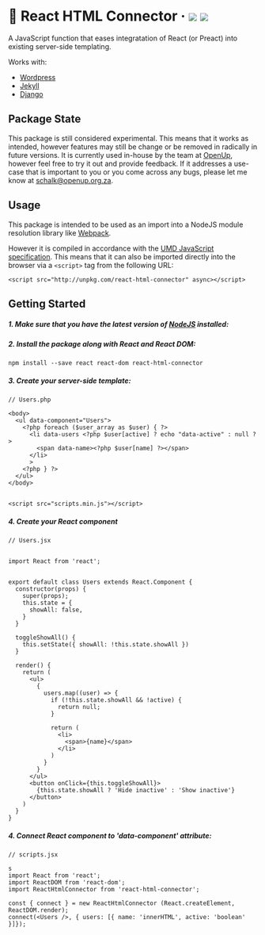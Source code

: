# 🔌 React HTML Connector &middot; [![](https://travis-ci.org/schalkventer/react-html-connector.svg?branch=master)](https://travis-ci.org/schalkventer/react-html-connect) [![](https://img.shields.io/badge/stability-experimental-orange.svg)](#package-state)

A JavaScript function that eases integratation of React (or Preact) into existing server-side templating.

Works with:
- [Wordpress](https://wordpress.org)
- [Jekyll](https://jekyllrb.com/)
- [Django](https://www.djangoproject.com/)

## Package State

This package is still considered experimental. This means that it works as intended, however features may still be change or be removed in radically in future versions. It is currently used in-house by the team at [OpenUp](https://github.com/orgs/OpenUpSA), however feel free to try it out and provide feedback. If it addresses a use-case that is important to you or you come across any bugs, please let me know at [schalk@openup.org.za](mailto:schalk@openup.org.za).

## Usage

This package is intended to be used as an import into a NodeJS module resolution library like [Webpack](https://webpack.js.org/). 

However it is compiled in accordance with the [UMD JavaScript specification](https://github.com/umdjs/umd). This means that it can also be imported directly into the browser via a `<script>` tag from the following URL:

```
<script src="http://unpkg.com/react-html-connector" async></script>
```

## Getting Started

##### 1. Make sure that you have the latest version of [NodeJS](https://nodejs.org/en/) installed:

##### 2. Install the package along with _React_ and _React DOM_:
```
npm install --save react react-dom react-html-connector
```

##### 3. Create your server-side template:
```
// Users.php

<body>
  <ul data-component="Users">
    <?php foreach ($user_array as $user) { ?>
      <li data-users <?php $user[active] ? echo "data-active" : null ?>
        <span data-name><?php $user[name] ?></span>
      </li>
      >
    <?php } ?>
  </ul>
</body>


<script src="scripts.min.js"></script>
```
##### 4. Create your React component

```
// Users.jsx


import React from 'react';


export default class Users extends React.Component {
  constructor(props) {
    super(props);
    this.state = {
      showAll: false,
    }
  }

  toggleShowAll() {
    this.setState({ showAll: !this.state.showAll })
  }

  render() {
    return (
      <ul>
        {
          users.map((user) => {
            if (!this.state.showAll && !active) {
              return null;
            }

            return (
              <li>
                <span>{name}</span>
              </li>
            )
          }
        }
      </ul>
      <button onClick={this.toggleShowAll}>
        {this.state.showAll ? 'Hide inactive' : 'Show inactive'}
      </button>
    )
  }
}
```


##### 4. Connect React component to 'data-component' attribute:

```
// scripts.jsx

s
import React from 'react';
import ReactDOM from 'react-dom';
import ReactHtmlConnector from 'react-html-connector';

const { connect } = new ReactHtmlConnector (React.createElement, ReactDOM.render);
connect(<Users />, { users: [{ name: 'innerHTML', active: 'boolean' }]});
```

<!-- ## API

### Primary

connect(_render_, _component_, _props_, _additional options_)
- `createElement <function>`: This needs to be the React (or React-like) `createElement` method (for example: `React.createElement`). By passing this manually you can control what version of React you want to use, and enables compatibility with React-like libraries such as Preact (for example `Preact.h`). 
- `render <function>`: This needs to be a React (or React-like) `render` method (for example: `ReactDOM.render`. By passing this manually you can control what version of React you want to use, and enables compatibility with React-like libraries such as Preact (for example `Preact.h`). 
- `component <React Component>`: The React (or React-like) component you want to bind to a specific area in your template (via the `data-component` attributes). Converts the name of the component to a string and searches for a `data-component` attribute that contains the string (for example: `data-component="ExampleComponent"`). Note that the name in the component data attribute is case sensitive.
- `query <Object> | <function> (optional, default: null)`: Optional parameter that instructs the connect function on how to collect and pass values from templates into the component vai props. The value passed to `query` uses custom schema, created specifically for this package (learn more at [Passing props to components](#passing-props-to-components)). Alternatively, `query` also accepts a function for more control over props passed.
- `options <Object>: (optional, default: null)`: Optional parameter that accepts an object of key/value pairs that sets specific rules/conditions. See the next section for all valid values that can be passed inside `options`:

### Additional Options

- `scope <HTMLelement> (optional, default: window.document)`: A property that restricts the connect function's searchable range to a specifc DOM node and its children. Useful to avoid conflicting attribute names used elsewhere in the template.
- `attribute <string> (optional, default: 'data-component')`: A property that changes the name of the attribute used to bind components to your template. Useful when `data-component` is already in use elsewhere.
- `library <'react' | 'preact'> (optional, default 'react')`: Specifies what library's logic should be used to parse the connect function's params. Currently only supports React and Preact.

## Examples

Below area a couple of examples to illustrate the connect function can be used:

**Basic Examples**
- [Basic usage](#basic-usage)
- [Passing props to components](#passing-props-to-components)
- [Initialising multiple components](#initialising-multiple-components)
- [Overriding the query schema](#overriding-the-nodeQuery-function)
- [Using the nodeQuery method independantly](#)
- [Scoping method to specific DOM node](#)

**Query examples**
- [Basic query](#basic-query)
- [Find multiple instances of an attribute](#find-multiple-instances-of-attribute)
- [Nested HTML values](#nested-HTML-values)
- [Advanced Example](#advanced-Example)

### Basic Examples

#### Basic usage:

Let's say that we have following the basic file structure:
```
.
├── index.html
├── Example.jsx
└── scripts.jsx
```

The examples below work under the assumption that `index.html` is a server-side templating file. (It might just as easily be something like `contact-widget.php`). It also assumed that `scripts.jsx` will be the file that gets compiled into your public facing JavaScript file (for example `scripts.min.js`) and then imported into your template.

```
// index.html


<body>
  <div data-component="Example"></div>
</body>
```

```
// Example.jsx


import React from 'react';


export default function Example({ name = 'unknown user' }) {
  return <span>Hello {name}</span>;
}

```

```
// scripts.jsx


import Example from './Example.jsx';
import { render } from 'react-dom';
import connect from 'react-html-connect'


connect(render, <Test />);
```

The first parameter takes a render function. This will either be the `render` function from React DOM or Preact. Passing the `render` method allows you explicitly control what specific library (or version of that library) you want to use.

The second parameter takes the component itself. The name of the component will be converted into a string that is used to match the component to a specific `data-component` attribute. Note that the string is case-sensitive.

The examples above will output the following HTML: 

```
<body>
  <div data-component="Test">
    <span>Hello uknown user</span>
  </div>
</body>
```

#### Passing props to components:

In addition you can pass instructions as an object to the query parameter inside the function. These instructions indicate what values from the HTML to pass to the component.

This instruction object uses a custom schema loosely inspired by GraphQl. See the 'Query Schema' heading below for full instructions on writing a query. 

However, for this specific example you should know only that name of the key in the object indicates the name of the data attribute on the HTML node itself ('data-name' in this case). While the value indicates how the value of this attribute should be parsed. The following example will generate `<span>Hello John Smith</span>`:

```
// index.html


<body>
  <div data-component="Example" data-name="John Smith"></div>
</body>
```

```
// scripts.jsx


import Test from './Test.jsx';
import { render } from 'react-dom';
import connect from 'react-html-connect'


connect(render, <Example />, { name: 'string' });
```

#### Initialising multiple components:

When looking at the example above it becomes clear how instances of React components can be repeated to generate different outputs based on server-side values:

```
// index.html

<body>
  <div data-component="Example"></div>
  <div data-component="Example" data-name="John Smith"></div>
  <div data-component="Example" data-name="Jane Doe"></div>
  <div data-component="Example" data-name="Billy Johnson"></div>
  <div data-component="Example" data-name="Sarah Jackson"></div>
</body>
```

```
// scripts.jsx

import Example from './Example.jsx';
import { render } from 'react-dom';
import connect from 'react-html-connect'


connect(render, <Example />, { name: 'string' });
```

#### Overriding the query schema.

You can override the query parameter by manually passing a function. This allows you the flexibility to edit or customise props passed to the component. The following example will generate `<span>Hello Mr. John Smith</span>`:


```
// scripts.jsx

import Example from './Example.jsx';
import { render } from 'react-dom';
import connect from 'react-html-connect'


const title = 'Mr. '

connect(
  render, 
  <Example />, 
  (node) => {
    const rawName = node.getAttribute('data-name');
    return { name: title + rawName };
  },
);
```

#### Using the nodeQuery method independantly.

Underlying the connect function's _query_ parameter is a function called `nodeQuery` that creates the props object from the query instructions.

Note that this function can be destructed from the package and used independantly. This is very useful when combining the ease of _query_ parameter object with the flexibility of passing a function. The above example can also be written as follows:

```
// scripts.jsx

import Example from './Example.jsx';
import { render } from 'react-dom';
import { nodeQuery }, connect from 'react-html-connect'


const title = 'Mr. '

connect(
  render, 
  <Example />, 
  (node) => {
    const rawName = nodeQuery(node, { name: 'string' });
    return { name: title + rawName };
  },
);
```

The API is as folows: 
nodeQuery(_query_, _node_)
- `query <Object>`
- `scope <HTMLelement>`


#### Scoping method to specific DOM node.

By default the connect function searches the entire DOM via the `window.document` tree. 

However you can narrow the scope to a specific DOM node by passing that node as inside the options parameter. This is usually encouraged to improve performance or to mitigate conflicting attribute names:

```
// index.html

<body>
  <div id="initialise">
    <div data-component="Example"></div>
  </div>
  <div id="ignore">
    <div data-component="Example"></div>
  </div>
</body>
```

```
// index.jsx


import Example from './Example.jsx';
import { render } from 'react-dom';
import connect from 'react-html-helpers'


connect(
  render, 
  <Example />, 
  {}, 
  {
    scope: document.getElementById('initialise')
  }
);
```

### Examples involving the query schema

#### Basic query
```
// HTML


<body>
  <div data-age="30">
</body>
```

```
// index.js


import { nodeQuery } from 'react-html-connect'


console.log(nodeQuery({ age: 'number' }))
```

```
// console output


{ age: 30 }
```

You will see that key in the `query` object is used to find the `data-value` HTML node. Since all custom attributes need to have `data-` prefixed to them, you do not need to repeat `data-` in the key itself. Once the attribute is located the value inside the `query` object determines how to parse its contents. In this example we passed 'number', which means that it is converted to a number via `parseFloat()`.

Valid parse commands are as follows:
- `'string'` returns the attribute value as a string.
- `'number'` returns the attribute value as a number (can include decimals).
- `'boolean'` returns `true` or `false`, depending whether the attribute exists.
- `'json'` returns the attribute value as a JavaScript object (automatically decodes HTML entities).
- `'innerHTML'` returns the innerHTML of the node that the attribute is attached to.
- `'outerHTML'` returns the outerHTML of the node that the attribute is attached to.
- `null` return the node itself.

Lastly, you can also pass a function as a value. This function will then use the HTML node itself as its first parameter. For example the following will return `600`:

```
node => parseInt(node.getAttribute('data-value')) * 2
```

This means that in the example below the query will return the following:
```
// HTML


<body>
  <div data-age="30" data-name="John Smith" data-male data-family='{ "brother": "Billy Johnson", "sister": "Jane Doe" }'>Hello</div>
</body>
```

```
// index.js


import { nodeQuery } from 'react-html-connect'


const query = {
  age: 'number',
  name: 'string',
  male: 'boolean',
  greeting: 'innerHTML'
  family: 'json'
};


console.log(nodeQuery(query))
```

```
// console output


{
  age: 30,
  name: 'John Smith',
  male: true,
  greeting: 'Hello',
  family: { brother: 'Billy Johnson', sister: 'Jane Doe'}
}
```

Note that true to the `JSON.parse()` method, `'json'` is also able to parse an array:
```
// HTML


<body>
  <div data-family='["Billy Johnson", "Jane Doe"]'></div>
</body>
```

```
// index.js


import { nodeQuery } from 'react-html-connect'


console.log(nodeQuery({ family: 'json' }))
```

```
// console output


{ family: ['Billy Johnson', 'Jane Doe'] }
```

In addition, you will notice that the values of `family`, in both examples, are encapsulated in single quotes. This is generally not regarded as good HTML practice since HTML attributes should be encased in double quotes. However, since `JSON.parse()` only accepts double quotes, the outer quotes are swapped as single quotes to not conflict with the inner JSON double quotes. 

This is a quick way to get a JSON string into JavaScript. However, as mentioned this goes against the standard HTML convention and it also means that they might conflict with any single quotes inside the JSON values themselves. Fortunately, we are able to escape double quotes with [HTML entities](https://developer.mozilla.org/en-US/docs/Glossary/Entity). This means that we are able to write the above as follows:
```
// HTML


<body>
  <div data-male data-family="{ &quot;brother&quot;: &quot;Billy Johnson&quot;, &quotsister&quot: &quotJane Doe&quot }'></div>
</body>
```

```
// index.js


import { nodeQuery } from 'react-html-connect'


console.log(nodeQuery({ family: 'json' }))
```

```
// console output


{ family: ['Billy Johnson', 'Jane Doe'] }
```

It's neither pretty nor readable. However we can use an online tool like [Freeformatter](https://www.freeformatter.com/html-escape.html) to encode our string into HTML entities, and also decode them for  debugging or editing. In addition most server-side templating have HTML entity escape functions that you can pass the string through. For example:

- Jekyll: `{{ '{ "brother": "Billy Johnson", "sister": "Jane Doe" }' | escape }}`
- Wordpress: `esc_html('{ "brother": "Billy Johnson", "sister": "Jane Doe" }')`

#### Props from child nodes

It's easy to see how the above `query` parameter can be used to create React component from scratch. However, going further there are cases where you might want some of the content to be rendered by the server-side templating before the JavaScript fires either for performance reasons or SEO concerns. 

It is possible to render HTML server-side and then infer values from it to be used in a React component (often used to replace or enhance the original markup). Luckily the _query_ parameter not only scans the DOM node that a component is bound to but also all of it's children:

```
// HTML


<body>
  <div >
	<h1 data-name>John Smith</h1>
    <p data-bio data-male><strong>John</strong> is a male. His sister is <em>Jane</em>. His brother is <em>Billy</em>. He is <span data-age>30</span> years old.</p>
  </div>
</body>
```

```
// index.js


import { nodeQuery } from 'react-html-connect'

const query = {
  name: 'innerHTML',
  age: node => parseInt(node.innerHTML),
  male: 'boolean',
  bio: 'outerHTML',
}


console.log(nodeQuery(query));
```

```
// console output


{ 
  name: 'John Smith',
  male: true,
  age: 30,
  bio: '<p data-bio data-male><strong>John</strong> is a male. His sister is <em>Jane</em>. His brother is <em>Billy</em>. He is <span data-age>30</span> years old.</p>'
}
```


These data attribute can be anywhere in the DOM tree since `scope` is set to `window.document` by default. This means that you need to be careful to use the same name for two different things (for example 'data-item', 'data-outer-item', data-inner-item, etc.)

### Find multiple instances of attribute

We can instruct our query to collect all instances of `data-people` into an array by placing our query object as the first (and only) value in an array. The key of the array needs to correspond to the name of data attribute ('people' in the example below):

```
// index.HTML


<body>
  <div data-people>
    <h1 data-name>John Smith</h1>
    <p data-bio data-male><strong>John</strong> is a male. His sister is <em data-relatives>Jane</em>. His brother is <em data-relatives>Billy</em>. He is <span data-age>30</span> years old.</p>
  </div>
  <div data-people>
    <h1 data-name>Jane Doe</h1>
    <p data-bio><strong>Jane</strong> is a female. Her brothers are <em data-relatives>Billy</em> and <em data-relatives>John</em>. She is <span data-age>30</span> years old.</p>
  </div>
</body>
```


```
// index.js


import { nodeQuery } from 'react-html-connect'


const query = {
  people: [
    {
      name: 'innerHTML',
      age: node => parseInt(node.innerHTML)
      bio: 'outerHTML',
      relatives: ['innerHTML'],
    }
  ]
}


console.log(nodeQuery(query));
```

```
// console output


{ 
  people: [
    {
      name: 'John Smith',
      male: true,
      age: 30,
      bio: '<p data-bio data-male><strong>John</strong> is a male. His sister is <em data-relatives>Jane</em>. His brother is <em data-relatives>Billy</em>. He is <span data-age>30</span> years old.</p>'
      relatives: ['Jane', 'Billy'],
    },
    { 
      name: 'Jane Doe',
      male: false,
      age: 24,
      bio: '<p data-bio><strong>Jane</strong> is a female. Her brother is <em data-relatives>John</em>. Her other brother is <em data-relatives>Billy</em>. She is <span data-age>24</span> years old. </p>',
      relatives: ['John', 'Billy'],
    }
  ]
```

### Advanced Example

Now that we've gone through all the above, let's end with an example highlighting all the aspects touched upon above:

```
// HTML

<body>
  <div data-component="Other">
    <ul>
      <li data-people>John Smith</li>
      <li data-people>Jane Doe</li>
      <li data-people>Billy Johnson</li>
      <li data-people>Sarah Jackson</li>
    </ul>
  </div>
  <div data-component="People">
    <h1 data-title>Club Members</h1>
    <div data-people data-id="001">
      <h2 data-name>John Smith</h2>
      <p data-bio data-male><strong>John</strong> is a male. His sister is <em data-relative>Jane</em>. His brother is <em data-relative>Billy</em>. He is <span data-age>30</span> years old. </p>
    </div>
    <div data-people data-id="002">
      <h2 data-name>Jane Doe</h2>
      <div><p data-bio><strong>Jane</strong> is a female. Her brother is <em data-relative>John</em>. Her other brother is <em data-relative>Billy</em>. She is <span data-age>24</span> years old. </p></div>
    </div>
    <div>Loading button...</div>
   </div>
</body>
```

```
// scripts.jsx

import People from './People.jsx';
import Other from './Other.jsx';
import { render } from 'react-dom';
import connect from 'react-html-connect'

const peopleQuery = {
  title: 'innerHTML',
  people: [
    {
      id: number,
      name: 'innerHTML',
      age: node => parseInt(node.innerHTML)
      bio: 'outerHTML',
      relatives: ['innerHTML'],
    }
  ]
}

const otherQuery = {
  people: ['innerHTML'],
}


connect(render, <People />, peopleQuery)
connect(render, <Other />, otherQuery)
```

```
// People.jsx

import React from 'react';


function People({ title, people }) {
  const logToConsole = () => console.log(people.map(obj => obj.name));

  const list = people.map(({name, bio, id }) => (
    <div key={id}>
      <h2>{name}</h2>
      <div dangerouslySetInnerHTML={{ __html: bio }}>
    </div>
  ));

  return (
    <div>
      <h1>{title}</h1>
      {list.length > 0 ? list : null}
    </div>
    <div>
      <button onClick={logToConsole}>Log list of people to console</button>
  );
}
```
-->
